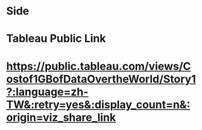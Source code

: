 # Side 

# Tableau Public Link
# https://public.tableau.com/views/Costof1GBofDataOvertheWorld/Story1?:language=zh-TW&:retry=yes&:display_count=n&:origin=viz_share_link
